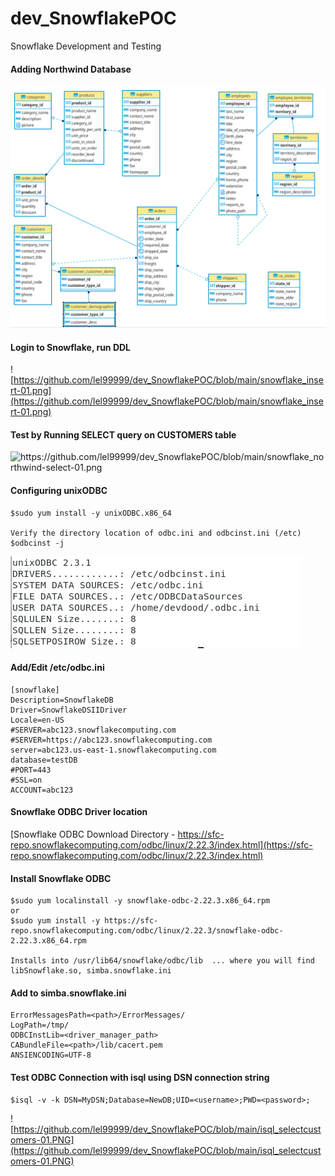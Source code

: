# dev_SnowflakePOC
Snowflake Development and Testing

#### Adding Northwind Database
![Northwind ER](https://github.com/lel99999/dev_SnowflakePOC/blob/main/Northwind_ER.png)

#### Login to Snowflake, run DDL
![https://github.com/lel99999/dev_SnowflakePOC/blob/main/snowflake_insert-01.png](https://github.com/lel99999/dev_SnowflakePOC/blob/main/snowflake_insert-01.png)

#### Test by Running SELECT query on CUSTOMERS table
![https://github.com/lel99999/dev_SnowflakePOC/blob/main/snowflake_northwind-select-01.png
](https://github.com/lel99999/dev_SnowflakePOC/blob/main/snowflake_northwind-select-01.png)

#### Configuring unixODBC
```
$sudo yum install -y unixODBC.x86_64

Verify the directory location of odbc.ini and odbcinst.ini (/etc)
$odbcinst -j
```
![Cmd Result](https://github.com/lel99999/dev_SnowflakePOC/blob/main/odbcinst_cmd-01.PNG)

#### Add/Edit /etc/odbc.ini
```
[snowflake]
Description=SnowflakeDB
Driver=SnowflakeDSIIDriver
Locale=en-US
#SERVER=abc123.snowflakecomputing.com
#SERVER=https://abc123.snowflakecomputing.com
server=abc123.us-east-1.snowflakecomputing.com
database=testDB
#PORT=443
#SSL=on
ACCOUNT=abc123
```

#### Snowflake ODBC Driver location
[Snowflake ODBC Download Directory - https://sfc-repo.snowflakecomputing.com/odbc/linux/2.22.3/index.html](https://sfc-repo.snowflakecomputing.com/odbc/linux/2.22.3/index.html)

#### Install Snowflake ODBC
```
$sudo yum localinstall -y snowflake-odbc-2.22.3.x86_64.rpm
or
$sudo yum install -y https://sfc-repo.snowflakecomputing.com/odbc/linux/2.22.3/snowflake-odbc-2.22.3.x86_64.rpm

Installs into /usr/lib64/snowflake/odbc/lib  ... where you will find libSnowflake.so, simba.snowflake.ini
```
#### Add to simba.snowflake.ini
```
ErrorMessagesPath=<path>/ErrorMessages/
LogPath=/tmp/
ODBCInstLib=<driver_manager_path>
CABundleFile=<path>/lib/cacert.pem
ANSIENCODING=UTF-8
```
#### Test ODBC Connection with isql using DSN connection string
```
$isql -v -k DSN=MyDSN;Database=NewDB;UID=<username>;PWD=<password>;
```
![https://github.com/lel99999/dev_SnowflakePOC/blob/main/isql_selectcustomers-01.PNG](https://github.com/lel99999/dev_SnowflakePOC/blob/main/isql_selectcustomers-01.PNG)
